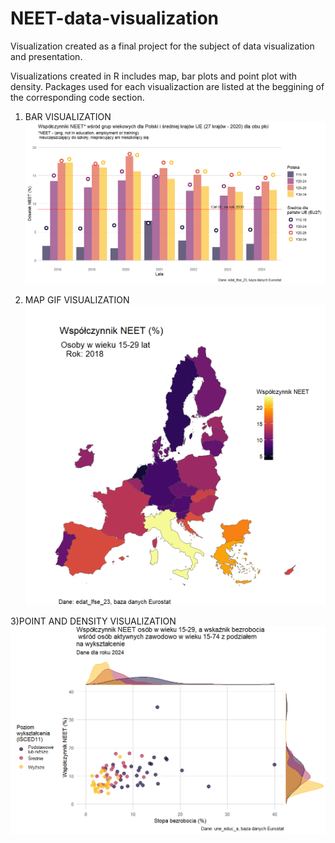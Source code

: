 # NEET-data-visualization
Visualization created as a final project for the subject of data visualization and presentation.

Visualizations created in R includes map, bar plots and point plot with density. 
Packages used for each visualizaction are listed at the beggining of the corresponding code section.

1) BAR VISUALIZATION
![](https://github.com/daga-daga/NEET-data-visualization/blob/main/WYKRES/TOTAL.png)

2) MAP GIF VISUALIZATION
![](https://github.com/daga-daga/NEET-data-visualization/blob/main/MAPY_WIZ/Animacja.gif)

3)POINT AND DENSITY VISUALIZATION
![](https://github.com/daga-daga/NEET-data-visualization/blob/main/WYKRES/plot.png)


